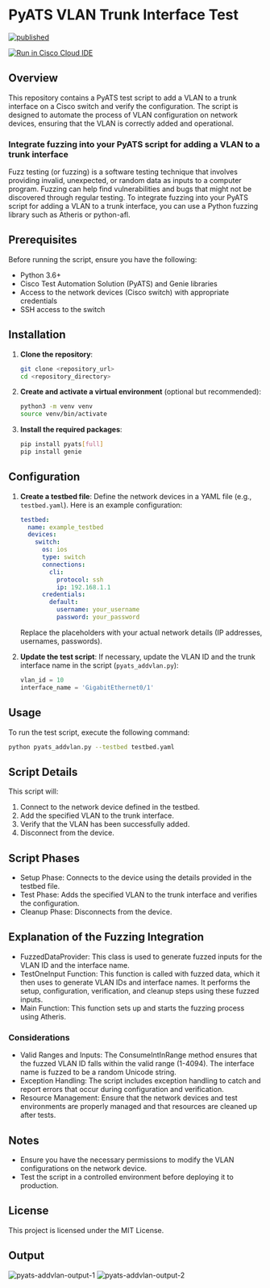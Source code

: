 # PyATS VLAN Trunk Interface Test
[![published](https://static.production.devnetcloud.com/codeexchange/assets/images/devnet-published.svg)](https://developer.cisco.com/codeexchange/github/repo/emomeni/pyATS_add_vlan)

[![Run in Cisco Cloud IDE](https://static.production.devnetcloud.com/codeexchange/assets/images/devnet-runable-icon.svg)](https://developer.cisco.com/codeexchange/devenv/emomeni/pyATS_add_vlan/)

## Overview
This repository contains a PyATS test script to add a VLAN to a trunk interface on a Cisco switch and verify the configuration. The script is designed to automate the process of VLAN configuration on network devices, ensuring that the VLAN is correctly added and operational.

### Integrate fuzzing into your PyATS script for adding a VLAN to a trunk interface
Fuzz testing (or fuzzing) is a software testing technique that involves providing invalid, unexpected, or random data as inputs to a computer program. Fuzzing can help find vulnerabilities and bugs that might not be discovered through regular testing. To integrate fuzzing into your PyATS script for adding a VLAN to a trunk interface, you can use a Python fuzzing library such as Atheris or python-afl.

## Prerequisites
Before running the script, ensure you have the following:
- Python 3.6+
- Cisco Test Automation Solution (PyATS) and Genie libraries
- Access to the network devices (Cisco switch) with appropriate credentials
- SSH access to the switch

## Installation
1. **Clone the repository**:
    ```bash
    git clone <repository_url>
    cd <repository_directory>
    ```

2. **Create and activate a virtual environment** (optional but recommended):
    ```bash
    python3 -m venv venv
    source venv/bin/activate
    ```

3. **Install the required packages**:
    ```bash
    pip install pyats[full]
    pip install genie
    ```

## Configuration
1. **Create a testbed file**:
   Define the network devices in a YAML file (e.g., `testbed.yaml`). Here is an example configuration:

    ```yaml
    testbed:
      name: example_testbed
      devices:
        switch:
          os: ios
          type: switch
          connections:
            cli:
              protocol: ssh
              ip: 192.168.1.1
          credentials:
            default:
              username: your_username
              password: your_password
    ```

    Replace the placeholders with your actual network details (IP addresses, usernames, passwords).

2. **Update the test script**:
   If necessary, update the VLAN ID and the trunk interface name in the script (`pyats_addvlan.py`):

    ```python
    vlan_id = 10
    interface_name = 'GigabitEthernet0/1'
    ```

## Usage
To run the test script, execute the following command:

```bash
python pyats_addvlan.py --testbed testbed.yaml
 ```

## Script Details
This script will:
1. Connect to the network device defined in the testbed.
2. Add the specified VLAN to the trunk interface.
3. Verify that the VLAN has been successfully added.
4. Disconnect from the device.

## Script Phases
* Setup Phase: Connects to the device using the details provided in the testbed file.
* Test Phase: Adds the specified VLAN to the trunk interface and verifies the configuration.
* Cleanup Phase: Disconnects from the device.

## Explanation of the Fuzzing Integration
* FuzzedDataProvider: This class is used to generate fuzzed inputs for the VLAN ID and the interface name.
* TestOneInput Function: This function is called with fuzzed data, which it then uses to generate VLAN IDs and interface names. It performs the setup, configuration, verification, and cleanup steps using these fuzzed inputs.
* Main Function: This function sets up and starts the fuzzing process using Atheris.

### Considerations
* Valid Ranges and Inputs: The ConsumeIntInRange method ensures that the fuzzed VLAN ID falls within the valid range (1-4094). The interface name is fuzzed to be a random Unicode string.
* Exception Handling: The script includes exception handling to catch and report errors that occur during configuration and verification.
* Resource Management: Ensure that the network devices and test environments are properly managed and that resources are cleaned up after tests.

## Notes
* Ensure you have the necessary permissions to modify the VLAN configurations on the network device.
* Test the script in a controlled environment before deploying it to production.

## License
This project is licensed under the MIT License.

## Output
![pyats-addvlan-output-1](https://github.com/user-attachments/assets/e63884af-ee8a-41e5-9030-e0b870be8728)
![pyats-addvlan-output-2](https://github.com/user-attachments/assets/846f0933-03a4-4f62-a6b8-2a1c0ee4cd7e)

